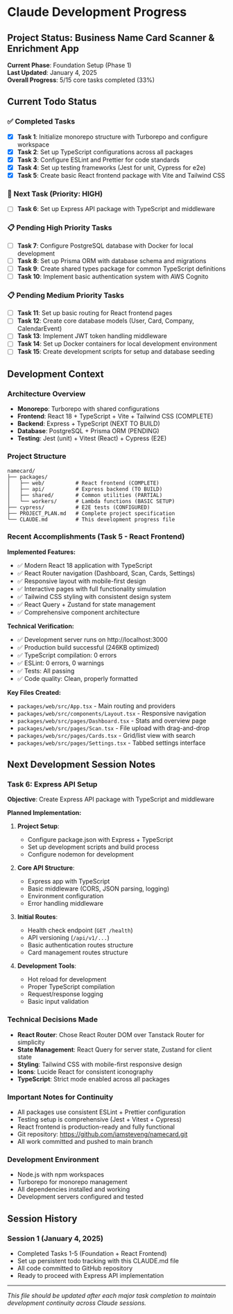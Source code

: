 # Claude Development Progress

## Project Status: Business Name Card Scanner & Enrichment App

**Current Phase**: Foundation Setup (Phase 1)  
**Last Updated**: January 4, 2025  
**Overall Progress**: 5/15 core tasks completed (33%)

## Current Todo Status

### ✅ Completed Tasks
- [x] **Task 1**: Initialize monorepo structure with Turborepo and configure workspace
- [x] **Task 2**: Set up TypeScript configurations across all packages  
- [x] **Task 3**: Configure ESLint and Prettier for code standards
- [x] **Task 4**: Set up testing frameworks (Jest for unit, Cypress for e2e)
- [x] **Task 5**: Create basic React frontend package with Vite and Tailwind CSS

### 🚧 Next Task (Priority: HIGH)
- [ ] **Task 6**: Set up Express API package with TypeScript and middleware

### 📋 Pending High Priority Tasks
- [ ] **Task 7**: Configure PostgreSQL database with Docker for local development
- [ ] **Task 8**: Set up Prisma ORM with database schema and migrations  
- [ ] **Task 9**: Create shared types package for common TypeScript definitions
- [ ] **Task 10**: Implement basic authentication system with AWS Cognito

### 📋 Pending Medium Priority Tasks
- [ ] **Task 11**: Set up basic routing for React frontend pages
- [ ] **Task 12**: Create core database models (User, Card, Company, CalendarEvent)
- [ ] **Task 13**: Implement JWT token handling middleware
- [ ] **Task 14**: Set up Docker containers for local development environment
- [ ] **Task 15**: Create development scripts for setup and database seeding

## Development Context

### Architecture Overview
- **Monorepo**: Turborepo with shared configurations
- **Frontend**: React 18 + TypeScript + Vite + Tailwind CSS (COMPLETE)
- **Backend**: Express + TypeScript (NEXT TO BUILD)
- **Database**: PostgreSQL + Prisma ORM (PENDING)
- **Testing**: Jest (unit) + Vitest (React) + Cypress (E2E)

### Project Structure
```
namecard/
├── packages/
│   ├── web/          # React frontend (COMPLETE)
│   ├── api/          # Express backend (TO BUILD)
│   ├── shared/       # Common utilities (PARTIAL)
│   └── workers/      # Lambda functions (BASIC SETUP)
├── cypress/          # E2E tests (CONFIGURED)
├── PROJECT_PLAN.md   # Complete project specification
└── CLAUDE.md         # This development progress file
```

### Recent Accomplishments (Task 5 - React Frontend)

**Implemented Features:**
- ✅ Modern React 18 application with TypeScript
- ✅ React Router navigation (Dashboard, Scan, Cards, Settings)
- ✅ Responsive layout with mobile-first design
- ✅ Interactive pages with full functionality simulation
- ✅ Tailwind CSS styling with consistent design system
- ✅ React Query + Zustand for state management
- ✅ Comprehensive component architecture

**Technical Verification:**
- ✅ Development server runs on http://localhost:3000
- ✅ Production build successful (246KB optimized)
- ✅ TypeScript compilation: 0 errors
- ✅ ESLint: 0 errors, 0 warnings
- ✅ Tests: All passing
- ✅ Code quality: Clean, properly formatted

**Key Files Created:**
- `packages/web/src/App.tsx` - Main routing and providers
- `packages/web/src/components/Layout.tsx` - Responsive navigation
- `packages/web/src/pages/Dashboard.tsx` - Stats and overview page  
- `packages/web/src/pages/Scan.tsx` - File upload with drag-and-drop
- `packages/web/src/pages/Cards.tsx` - Grid/list view with search
- `packages/web/src/pages/Settings.tsx` - Tabbed settings interface

## Next Development Session Notes

### Task 6: Express API Setup
**Objective**: Create Express API package with TypeScript and middleware

**Planned Implementation:**
1. **Project Setup**:
   - Configure package.json with Express + TypeScript
   - Set up development scripts and build process
   - Configure nodemon for development

2. **Core API Structure**:
   - Express app with TypeScript
   - Basic middleware (CORS, JSON parsing, logging)
   - Environment configuration
   - Error handling middleware

3. **Initial Routes**:
   - Health check endpoint (`GET /health`)
   - API versioning (`/api/v1/...`)
   - Basic authentication routes structure
   - Card management routes structure

4. **Development Tools**:
   - Hot reload for development
   - Proper TypeScript compilation
   - Request/response logging
   - Basic input validation

### Technical Decisions Made
- **React Router**: Chose React Router DOM over Tanstack Router for simplicity
- **State Management**: React Query for server state, Zustand for client state
- **Styling**: Tailwind CSS with mobile-first responsive design
- **Icons**: Lucide React for consistent iconography
- **TypeScript**: Strict mode enabled across all packages

### Important Notes for Continuity
- All packages use consistent ESLint + Prettier configuration
- Testing setup is comprehensive (Jest + Vitest + Cypress)
- React frontend is production-ready and fully functional
- Git repository: https://github.com/iamsteveng/namecard.git
- All work committed and pushed to main branch

### Development Environment
- Node.js with npm workspaces
- Turborepo for monorepo management
- All dependencies installed and working
- Development servers configured and tested

## Session History

### Session 1 (January 4, 2025)
- Completed Tasks 1-5 (Foundation + React Frontend)
- Set up persistent todo tracking with this CLAUDE.md file
- All code committed to GitHub repository
- Ready to proceed with Express API implementation

---

*This file should be updated after each major task completion to maintain development continuity across Claude sessions.*